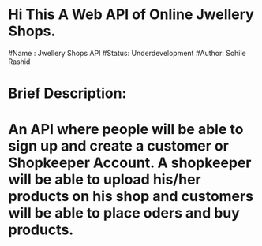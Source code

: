 # Hi This A Web API of Online Jwellery Shops.
#Name : Jwellery Shops API
#Status: Underdevelopment
#Author: Sohile Rashid
# Brief Description:
# An API where people will be able to sign up and create a customer or Shopkeeper Account. A shopkeeper will be able to upload his/her products on his shop and customers will be able to place oders and buy products.
